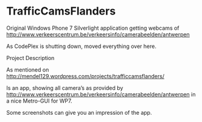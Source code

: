 # TrafficCamsFlanders
Original Windows Phone 7 Silverlight application getting webcams of http://www.verkeerscentrum.be/verkeersinfo/camerabeelden/antwerpen

As CodePlex is shutting down, moved everything over here.


Project Description


As mentioned on http://mendel129.wordpress.com/projects/trafficcamsflanders/


Is an app, showing all camera’s as provided by http://www.verkeerscentrum.be/verkeersinfo/camerabeelden/antwerpen in a nice Metro-GUI for WP7.

Some screenshots can give you an impression of the app.
